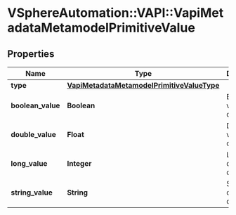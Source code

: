 # VSphereAutomation::VAPI::VapiMetadataMetamodelPrimitiveValue

## Properties
Name | Type | Description | Notes
------------ | ------------- | ------------- | -------------
**type** | [**VapiMetadataMetamodelPrimitiveValueType**](VapiMetadataMetamodelPrimitiveValueType.md) |  | 
**boolean_value** | **Boolean** | Boolean value of the constant. | [optional] 
**double_value** | **Float** | Double value of the constant. | [optional] 
**long_value** | **Integer** | Long value of the constant. | [optional] 
**string_value** | **String** | String value of the constant. | [optional] 


